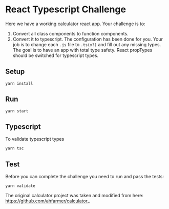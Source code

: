 # React Typescript Challenge

Here we have a working calculator react app. Your challenge is to:

1. Convert all class components to function components.
1. Convert it to typescript. The configuration has been done for you. Your job
   is to change each `.js` file to `.ts(x?)` and fill out any missing types. The
   goal is to have an app with total type safety. React propTypes should be
   switched for typescript types.

## Setup

```
yarn install
```

## Run

```
yarn start
```

## Typescript

To validate typescript types

```
yarn tsc
```

## Test

Before you can complete the challenge you need to run and pass the tests:

```
yarn validate
```

The original calculator project was taken and modified from here: https://github.com/ahfarmer/calculator_
